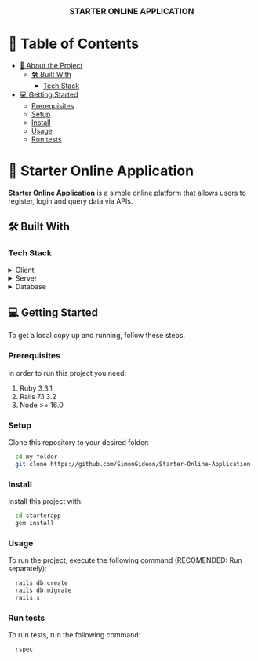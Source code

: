 <a name="readme-top"></a>


<div align="center">
  <br/>

  <h3><b>STARTER ONLINE APPLICATION</b></h3>

</div>

<!-- TABLE OF CONTENTS -->

# 📗 Table of Contents

- [📖 About the Project](#about-project)
  - [🛠 Built With](#built-with)
    - [Tech Stack](#tech-stack)
- [💻 Getting Started](#getting-started)
  - [Prerequisites](#prerequisites)
  - [Setup](#setup)
  - [Install](#install)
  - [Usage](#usage)
  - [Run tests](#run-tests)

<!-- PROJECT DESCRIPTION -->

# 📖 Starter Online Application <a name="about-project"></a>

**Starter Online Application** is a simple online platform that allows users to register, login and query data via APIs.

## 🛠 Built With <a name="built-with"></a>

### Tech Stack <a name="tech-stack"></a>
<details>
  <summary>Client</summary>
  <ul>
    <li><a href="https://html.com/">HTML</a></li>
    <li><a href="https://css.org/">CSS</a></li>
  </ul>
</details>

<details>
  <summary>Server</summary>
  <ul>
    <li><a href="https://rubyonrails.org/">Ruby on Rails</a></li>
  </ul>
</details>

<details>
<summary>Database</summary>
  <ul>
    <li><a href="https://www.postgresql.org/">PostgreSQL</a></li>
  </ul>
</details>

<!-- GETTING STARTED -->

## 💻 Getting Started <a name="getting-started"></a>
To get a local copy up and running, follow these steps.

### Prerequisites

In order to run this project you need:
<ol>
  <li>Ruby 3.3.1</li>
  <li>Rails 7.1.3.2</li>
  <li>Node >= 16.0</li>
</ol>

### Setup

Clone this repository to your desired folder:

```sh
  cd my-folder
  git clone https://github.com/SimonGideon/Starter-Online-Application
```

### Install

Install this project with:

```sh
  cd starterapp
  gem install
```

### Usage

To run the project, execute the following command (RECOMENDED: Run separately):

```sh
  rails db:create
  rails db:migrate
  rails s
```

### Run tests

To run tests, run the following command:
```sh
  rspec
```


